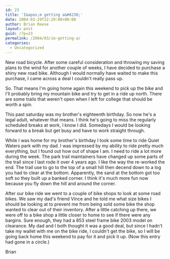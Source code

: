 ```yaml
---
id: 23
title: 'I&apos;m getting a&#8230;'
date: 2004-03-29T22:29:00+00:00
author: Brian Reese
layout: post
guid: /?p=23
permalink: /2004/03/im-getting-a/
categories:
  - Uncategorized
---
```

New road bicycle. After some careful consideration and throwing my saving plans to the wind for another couple of weeks, I have decided to purchase a shiny new road bike. Although I would normally have waited to make this purchase, I came across a deal I couldn&apos;t really pass up.

So. That means I&apos;m going home again this weekend to pick up the bike and I&apos;ll probably bring my mountain bike and try to get in a ride up north. There are some trails that weren&apos;t open when I left for college that should be worth a spin.

This past saturday was my brother&apos;s eighteenth birthday. So now he&apos;s a legal adult, whatever that means. I think he&apos;s going to miss the regularly scheduled breaks at work, I know I did. Somedays I would be looking forward to a break but get busy and have to work straight through.

While I was home for my brother&apos;s birthday I took some time to ride Quiet Waters park with my dad. I was impressed by my ability to ride pretty much everything, but I found out how out of shape I am. I need to ride a lot more during the week. The park trail maintainers have changed up some parts of the trail since I last rode it over 4 years ago. I like the way the re-worked the end. The trail use to go to the top of a small hill then decend down to a log you had to clear at the bottom. Apparently, the sand at the bottom got too soft so they built up a banked corner. I think it&apos;s much more fun now because you fly down the hill and around the corner.

After our bike ride we went to a couple of bike shops to look at some road bikes. We saw my dad&apos;s friend Vince and he told me what size bikes I should be looking at to prevent me from being sold some bike the shop wanted to clear out of their inventory. After a little catching up there, we were off to a bike shop a little closer to home to see if there were any bargins. Sure enough, they had a 853 steel frame bike 2003 model on clearance. My dad and I both thought it was a good deal, but since I hadn&apos;t take my wallet with me on the bike ride, I couldn&apos;t get the bike, so I will be going back home this weekend to pay for it and pick it up. (Now this entry had gone in a circle.)

Brian